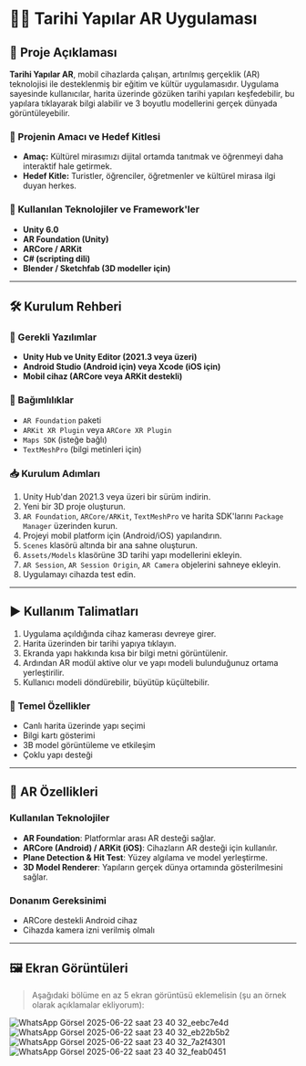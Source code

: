 # 📱📍 Tarihi Yapılar AR Uygulaması

## 📌 Proje Açıklaması

**Tarihi Yapılar AR**, mobil cihazlarda çalışan, artırılmış gerçeklik (AR) teknolojisi ile desteklenmiş bir eğitim ve kültür uygulamasıdır. Uygulama sayesinde kullanıcılar, harita üzerinde gözüken tarihi yapıları keşfedebilir, bu yapılara tıklayarak bilgi alabilir ve 3 boyutlu modellerini gerçek dünyada görüntüleyebilir.

### 🎯 Projenin Amacı ve Hedef Kitlesi

- **Amaç:** Kültürel mirasımızı dijital ortamda tanıtmak ve öğrenmeyi daha interaktif hale getirmek.
- **Hedef Kitle:** Turistler, öğrenciler, öğretmenler ve kültürel mirasa ilgi duyan herkes.

### 🧰 Kullanılan Teknolojiler ve Framework'ler

- **Unity 6.0**
- **AR Foundation (Unity)**
- **ARCore / ARKit**
- **C# (scripting dili)**
- **Blender / Sketchfab (3D modeller için)**

---

## 🛠️ Kurulum Rehberi

### 🔧 Gerekli Yazılımlar

- **Unity Hub ve Unity Editor (2021.3 veya üzeri)**
- **Android Studio (Android için) veya Xcode (iOS için)**
- **Mobil cihaz (ARCore veya ARKit destekli)**

### 🔗 Bağımlılıklar

- `AR Foundation` paketi
- `ARKit XR Plugin` veya `ARCore XR Plugin`
- `Maps SDK` (isteğe bağlı)
- `TextMeshPro` (bilgi metinleri için)

### 📥 Kurulum Adımları

1. Unity Hub'dan 2021.3 veya üzeri bir sürüm indirin.
2. Yeni bir 3D proje oluşturun.
3. `AR Foundation`, `ARCore/ARKit`, `TextMeshPro` ve harita SDK'larını `Package Manager` üzerinden kurun.
4. Projeyi mobil platform için (Android/iOS) yapılandırın.
5. `Scenes` klasörü altında bir ana sahne oluşturun.
6. `Assets/Models` klasörüne 3D tarihi yapı modellerini ekleyin.
7. `AR Session`, `AR Session Origin`, `AR Camera` objelerini sahneye ekleyin.
8. Uygulamayı cihazda test edin.

---

## ▶️ Kullanım Talimatları

1. Uygulama açıldığında cihaz kamerası devreye girer.
2. Harita üzerinden bir tarihi yapıya tıklayın.
3. Ekranda yapı hakkında kısa bir bilgi metni görüntülenir.
4. Ardından AR modül aktive olur ve yapı modeli bulunduğunuz ortama yerleştirilir.
5. Kullanıcı modeli döndürebilir, büyütüp küçültebilir.

### 🧩 Temel Özellikler

- Canlı harita üzerinde yapı seçimi
- Bilgi kartı gösterimi
- 3B model görüntüleme ve etkileşim
- Çoklu yapı desteği

---

## 🧠 AR Özellikleri

### Kullanılan Teknolojiler

- **AR Foundation**: Platformlar arası AR desteği sağlar.
- **ARCore (Android) / ARKit (iOS)**: Cihazların AR desteği için kullanılır.
- **Plane Detection & Hit Test**: Yüzey algılama ve model yerleştirme.
- **3D Model Renderer**: Yapıların gerçek dünya ortamında gösterilmesini sağlar.

### Donanım Gereksinimi

- ARCore destekli Android cihaz
- Cihazda kamera izni verilmiş olmalı

---

## 🖼️ Ekran Görüntüleri

> Aşağıdaki bölüme en az 5 ekran görüntüsü eklemelisin (şu an örnek olarak açıklamalar ekliyorum):

![WhatsApp Görsel 2025-06-22 saat 23 40 32_eebc7e4d](https://github.com/user-attachments/assets/6ad18516-1162-4c8d-afd5-ed8ffd58fb35)
![WhatsApp Görsel 2025-06-22 saat 23 40 32_eb22b5b2](https://github.com/user-attachments/assets/3de71e36-d015-4937-8e5a-803bc5ada8d5)
![WhatsApp Görsel 2025-06-22 saat 23 40 32_7a2f4301](https://github.com/user-attachments/assets/c5ffc05b-7751-4b8f-8e98-67cd4e78faae)
![WhatsApp Görsel 2025-06-22 saat 23 40 32_feab0451](https://github.com/user-attachments/assets/f05e3987-6940-41aa-b9d2-9632e94e5d00)
